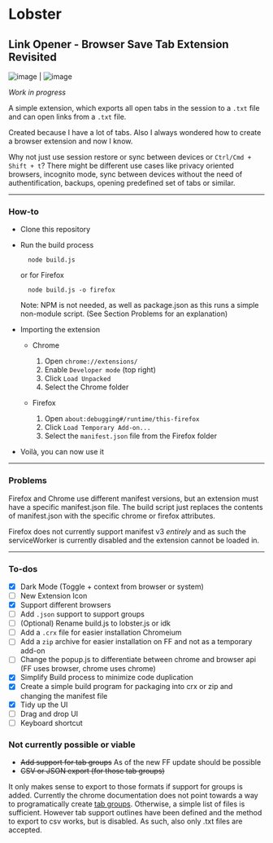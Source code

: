 # Lobster

## Link Opener - Browser Save Tab Extension Revisited

![image](https://github.com/user-attachments/assets/b375a818-368e-498f-ba99-0c8727dc6fb3) | ![image](https://github.com/user-attachments/assets/b591500b-4569-4615-91e7-760a16d63497)



_Work in progress_

A simple extension, which exports all open tabs in the session to a `.txt` file and can open links from a `.txt` file.

Created because I have a lot of tabs. Also I always wondered how to create a browser extension and now I know.

Why not just use session restore or sync between devices or `Ctrl/Cmd + Shift + t`? There might be different use cases like privacy oriented browsers, incognito mode, sync between devices without the need of authentification, backups, opening predefined set of tabs or similar.

---

### How-to

-   Clone this repository

-   Run the build process

    ```
      node build.js
    ```

    or for Firefox

    ```
      node build.js -o firefox
    ```

    Note: NPM is not needed, as well as package.json as this runs a simple non-module script. (See Section Problems for an explanation)

- Importing the extension

    -   Chrome

        1.  Open `chrome://extensions/`
        1.  Enable `Developer mode` (top right)
        1.  Click `Load Unpacked`
        1.  Select the Chrome folder

    -   Firefox
        1.  Open `about:debugging#/runtime/this-firefox`
        1.  Click `Load Temporary Add-on...`
        1.  Select the `manifest.json` file from the Firefox folder

-   Voilà, you can now use it

---

### Problems

Firefox and Chrome use different manifest versions, but an extension must have a specific manifest.json file. The build script just replaces the contents of manifest.json with the specific chrome or firefox attributes.

Firefox does not currently support manifest v3 _entirely_ and as such the serviceWorker is currently disabled and the extension cannot be loaded in.

---

### To-dos

-   [x] Dark Mode (Toggle + context from browser or system)
-   [ ] New Extension Icon
-   [x] Support different browsers
-   [ ] Add `.json` support to support groups
-   [ ] (Optional) Rename build.js to lobster.js or idk
-   [ ] Add a `.crx` file for easier installation Chromeium
-   [ ] Add a `zip` archive for easier installation on FF and not as a temporary add-on
-   [ ] Change the popup.js to differentiate between chrome and browser api (FF uses browser, chrome uses chrome)
-   [x] Simplify Build process to minimize code duplication
-   [x] Create a simple build program for packaging into crx or zip and changing the manifest file
-   [x] Tidy up the UI
-   [ ] Drag and drop UI
-   [ ] Keyboard shortcut

### Not currently possible or viable

-   ~~Add support for tab groups~~ As of the new FF update should be possible
-   ~~CSV or JSON export (for those tab groups)~~

It only makes sense to export to those formats if support for groups is added. Currently the chrome documentation does not point towards a way to programatically create [tab groups](https://developer.chrome.com/docs/extensions/reference/api/tabGroups#method-update). Otherwise, a simple list of files is sufficient. However tab support outlines have been defined and the method to export to csv works, but is disabled. As such, also only .txt files are accepted.
